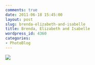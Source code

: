 ```yaml
---
comments: true
date: 2011-06-18 15:45:00
layout: post
slug: brenda-elizabeth-and-isabelle
title: Brenda, Elizabeth and Isabelle
wordpress_id: 4360
categories:
- PhotoBlog
---
```


![](http://ryanfitzer.com/main/wp-content/uploads/2011/06/photo6-950x709.jpg)
